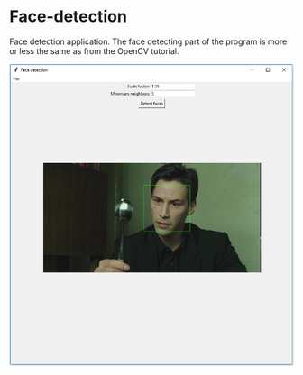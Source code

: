 # Face-detection
Face detection application. The face detecting part of the program is more or less the same as from the OpenCV tutorial.

![Alt text](https://github.com/mb44/Face-detection/blob/master/application.png?raw=true "Screenshot")
